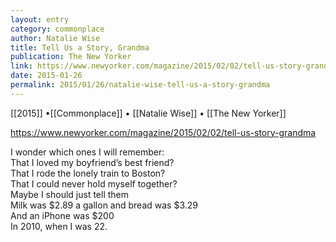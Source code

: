 ```yaml
---
layout: entry
category: commonplace
author: Natalie Wise
title: Tell Us a Story, Grandma
publication: The New Yorker
link: https://www.newyorker.com/magazine/2015/02/02/tell-us-story-grandma
date: 2015-01-26
permalink: 2015/01/26/natalie-wise-tell-us-a-story-grandma
---
```


[[2015]] •[[Commonplace]] • [[Natalie Wise]] • [[The New Yorker]]

https://www.newyorker.com/magazine/2015/02/02/tell-us-story-grandma

I wonder which ones I will remember:
<br>That I loved my boyfriend’s best friend?
<br>That I rode the lonely train to Boston?
<br>That I could never hold myself together?
<br>Maybe I should just tell them
<br>Milk was $2.89 a gallon and bread was $3.29
<br>And an iPhone was $200
<br>In 2010, when I was 22. 
